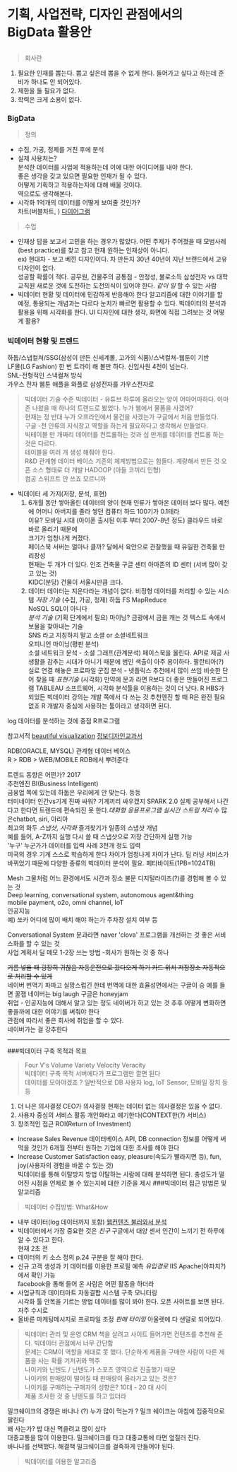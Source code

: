 # 기획, 사업전략, 디자인 관점에서의 BigData 활용안
## 
### 
> 회사란
1. 필요한 인재를 뽑는다.
 뽑고 싶은데 뽑을 수 없게 한다.  들어가고 싶다고 하는데 준비가 하나도 안 되어있다. 
2. 제한을 둘 필요가 없다.
3. 학력은 크게 소용이 없다.

### BigData
>정의
* 수집, 가공, 정제를 거친 후에 분석 
* 실제 사용처는?  
분석한 데이터를 사업에 적용하는데 이에 대한 아이디어를 내야 한다.  
좋은 생각을 갖고 있으면 필요한 인재가 될 수 있다.  
어떻게 기획하고 적용하는지에 대해 배울 것이다.  
역으로도 생각해본다.  
* 시각화 
1억개의 데이터를 어떻게 보여줄 것인가?  
차트(버블차트, ) 
[다이어그램](cacoo.com)

>수업 
* 인재상
 답을 보고서 고민을 하는 경우가 많았다. 어떤 주제가 주어졌을 때 모범사례(best practice)를 찾고 참고
 현재 원하는 인재상이 아니다.  
 ex) 현대차 - 보고 베낀 디자인이다. 차 만든지 30년 40년이 지난 브랜드에서 고유 디자인이 없다.  
 성공할 확률이 적다. 
 공무원, 건물주의 공통점 - 안정성, 불로소득 
 삼성전자 vs 대학 교직원 
 새로운 것에 도전하는 도전의식이 있어야 한다. 
 *같이* *일* 할 수 있는 사람
* 빅데이터
현황 및 데이터에 민감하게 반응해야 한다
알고리즘에 대한 이야기를 할 예정, 통용되는 개념과는 다르다
눈치가 빠르면 활용할 수 있다.
빅데이터의 분석과 활용을 위해 시각화를 한다.
UI 디자인에 대한 생각, 화면에 직접 그려보는 것
어떻게 활용?
### 빅데이터 현황 및 트렌드
하둡/스냅컬쳐/SSG(삼성이 만든 신세계몰, 고가의 식품)/스낵컬쳐-웹툰이 기반  
LF몰(LG Fashion) 한 번 트라이 해 볼만 하다. 신입사원 4천이 넘는다.  
SNL-전형적인 스낵컬쳐 방식  
가우스 전자 웹툰 애플을 와플로 삼성전자를 가우스전자로
> 빅데이터 기술 수준
 빅데이터 - 유튜브 하루에 올라오는 양이 어마어마하다.
 아마존 나왔을 때 하나의 트렌드로 봤었다. 누가 웹에서 물품을 사겠어?  
 현재는 정 반대 누가 오프라인에서 물건을 사겠는가
 구글에서 처음 만들었다.  
 구글 -전 인류의 지식창고 역할을 하는게 필요하다고 생각해서 만들었다.  
 빅테이블 만 개짜리 데이터를 컨트롤하는 것과 십 만개를 데이터를 컨트롤 하는 것은 다르다.  
 테이블을 여러 개 생성 해줘야 한다.  
 R&D 관계형 데이터 베이스 기존의 체계방법으로는 힘들다. 계량해서 만든 것
  오픈 소스 형태로 더 개발 HADOOP (아들 코끼리 인형)  
  컴공 스위프트 안 쓰죠 모르니까
* 빅데이터 세 가지(저장, 분석, 표현)
  1. 6개월 동안 쌓아올린 데이터의 양이 현재 인류가 쌓아온 데이터 보다 많다.
   예전에 어머니 아버지를 졸라 쌓던 컴퓨터 하드 100기가 0.1테라  
   이유? 모바일 시대 (아이폰 출시된 이후 부터 2007-8년 정도) 클라우드 바로 바로 올리기 때문에  
   크기가 엄청나게 커졌다.  
   페이스북 서버는 얼마나 클까? 달에서 육안으로 관찰했을 때 유일한 건축물 만리장성   
   현재는 두 개가 더 있다. 인조 건축물 구글 센터 아마존의 ID 센터 (서버 많이 갖고 있는 것)  
   KIDC(분당) 건물이 서울시만큼 크다. 
  2. 데이터
  데이터는 지운다라는 개념이 없다. 비정형 데이터를 처리할 수 있는 시스템
*저장 기술*  (수집, 가공, 정제)
하둡 FS MapReduce  
NoSQL SQL이 아니다  
*분석 기술* (기획 단계에서 필요)
마이닝? 금광에서 금을 캐는 것 텍스트 속에서 보물을 찾아내는 기술  
SNS 라고 지칭하지 말고 소셜 or 소셜네트워크  
오피니언 마이닝(평판 분석)  
소셜 네트워크 분석 - 소셜 그래프(관계분석)
페이스북을 올린다. API로 제공 사생활을 감추는 시대가 아니기 때문에
범인 색출이 아주 용이하다. 팔란티아(?) 실로 연결 해놓은 프로파일
군집 분석 - 넷플릭스 추천에서 많이 쓰임 비슷한 단어 찾을 때 
*표현기술* (시각화)
만약에 문과 라면 R보다 더 좋은 만들어진 프로그램 TABLEAU 소프트웨어, 시각화 분석툴을 이용하는 것이 더 낫다.
R HBS가 되었든 빅데이터 강의는 개발 쪽에서 다 쓰는 것
추천엔진 할 때 R은 완전 필요 없죠
R 개발자 중심에 사용하는 툴이라고 생각하면 된다.

log 데이터를 분석하는 것에 중점 R프로그램

참고서적
[beautiful visualization](http://www.kyobobook.co.kr/product/detailViewKor.laf?barcode=9788966260300)
[정보디자인교과서](http://www.kyobobook.co.kr/product/detailViewKor.laf?ejkGb=KOR&mallGb=KOR&barcode=9788970593586&orderClick=LAG&Kc=)

RDB(ORACLE, MYSQL) 관계형 데이터 베이스  
R > RDB > WEB/MOBILE  RDB에서 뿌려준다

트렌드 동향은 어떤가?  2017  
추천엔진 BI(Business Intelligent)  
금융업 쪽에 있는데 하둡은 우리에게 안 맞는다. 등등  
터미네이터 인간vs기계 진짜 싸워? 기계끼리 싸우겠지 
SPARK 2.0  실제 공부해서 나간다고 한다면 트렌드에 편속되진 못 한다.*대화형 응용프로그램*
*실시간 스트림 처리* 수 많은chatbot, siri, 아리아  
최고의 화두 *스냅샷*, *시각화* 즐겨찾기가 일종의 스냅샷 개념  
예를 들어, A-Z까지 실행 다시 쓸 때 스냅샷으로 저장 간단하게 실행 가능  
'누구' 누군가가 데이터를 입력 사례 3천개 정도 입력  
미국의 경우 기계 스스로 학습하게 한다 차이가 엄청나게 차이가 난다.
딥 러닝 서비스가 바뀌었기 때문에 다양한 종류의 빅데이터 분석이 필요. 페타바이트(1PB=1024TB) 

Mesh 그물처럼 어느 환경에서도 시간과 장소 불문 디지털라이즈(?)를 경험해 볼 수 있는 것  
Deep learning, conversational system, autonomous agent&thing  
mobile payment, o2o, omni channel, IoT  
인공지능  
예) 쏘카 어디에 많이 배치 해야 하는가 주차장 설치 여부 등  

Conversational System 
 문과라면 naver 'clova' 프로그램을 개선하는 것 좋은 서비스화를 할 수 있는 것  
 사업 계획서 딜 메모 1-2장 쓰는 방법 -회사가 원하는 것 중 하나

~~기름 넣을 때 굉장히 귀찮음 자동운전으로 갔다오게 하기 카드 위치 저장장소 자동적으로 처리할 수 있게~~  
네이버 번역기 파파고 실망스럽긴 한데 번역에 대한 효율성면에서는 구글이 승 예를 들면 꿀잼 네이버는 big laugh 구글은 honeyjam  
취업 - 인공지능에 대해서 알고 있는 정도 네이버가 하고 있는 것 추후 어떻게 변화하면 좋을까에 대한 이야기를 써줘야 한다   
관점에 따라서 좋은 회사에 취업을 할 수 있다.  
네이버가는 걸 강추한다 

--------
###빅데이터 구축 목적과 목표
>Four V's
Volume  Variety  Velocity  Veracity  
>빅데이터 구축 목적
서버에다가 프로그램만 깔면 된다  
데이터를 모아야겠죠 ? 일반적으로 DB 사용자 log, IoT Sensor, 모바일 장치 등등  
 1. 더 나은 의사결정
 CEO가 의사결정  현재는 데이터 없는 의사결정은 있을 수 없다.
 2. 사용자 중심의 서비스 활동
 개인화라고 얘기한다(CONTEXT한(?) 서비스)
 3. 창조적인 접근
 ROI(Return of Investment)

* Increase Sales Revenue 
데이터베이스 API, DB connection 정보를 어떻게 써먹을 것인가
6개월 전부터 원하는 기업에 대한 조사를 해야 한다
* Increase Customer Satisfaction
easy, pleasure(속도가 빨라지면 등), fun, joy(사용자의 경험을 바꿀 수 있는 것)  
빅데이터를 통해 이탈방지 방법 이탈하는 사람에 대해 분석하면 된다. 충성도가 떨어진 시점을 언제로 볼 수 있는지에 대한 기준을 제시 
###빅데이터 접근 방법론 및 알고리즘
 >빅데이터 수집방법: What&How
  * 내부 데이터(log 데이터까지 포함) 
  [웹컨텐츠 불러와서 분석](some.co.kr)
* 빅데이터에서 가장 중요한 것은 *친구*
구글에서 대양 센서 인간이 느끼기 전 하루에 알 수 있다고 한다.  
현재 2초 전 
* 데이터의 키 소스 정의 p.24
 구분을 잘 해야 한다. 
 * 신규 고객 생성과 키 데이터를 이용한 프로필 예측
 *유입경로* IIS Apache(아파치?)에서 확인 가능  
 facebook을 통해 들어 온 사람은 어떤 활동을 하더라 
 * 사업규칙과 데이터마트 자동결합 시스템 구축
 모니터링  
 시각화 툴 안목을 기르는 방법 데이터를 많이 봐야 한다. 오픈 사이트를 보면 된다. 자주 수시로
* 올바른 마케팅메시지로 프로파일 조정
*판매 타이밍* 아울렛에 다 샌덜로 되어있다. 
> 빅데이터 관리 및 운영
 CRM 책을 살려고 사이트 들어가면 컨텐츠를 추천해 준다. 빅데이터 관점에서 너무 간단함  
 문제는 CRM이 역할을 제대로 못 했다. 단순하게 제품을 구매한 사람이 다른 제품을 사는 확률
 기저귀와 맥주  
 나이키와 닌텐도 / 닌텐도가 스포츠 영역으로 진출했기 때문  
 나이키의 판매량이 떨어질 때 판매량이 올라가고 있는 것은?  
 나이키를 구매하는 구매자의 성향은? 10대 - 20 대 사이  
 제품 조사한 것 중 닌텐도를 하고 있더라  

 밀크쉐이크의 경쟁은 바나나 (?)
 누가 많이 먹는가 ? 밀크 쉐이크는 아침에 집중적으로 팔린다  
 왜 사는가? 밥 대신 먹을려고 많이 샀다  
 대중교통을 많이 이용한다. 밀크쉐이크를 타고 대중교통에 타면 엎질러 진다.  
 바나나를 선택했다. 해결책 밀크쉐이크를 걸죽하게 만들어야 된다. 

 >빅데이터를 이용한 알고리즘